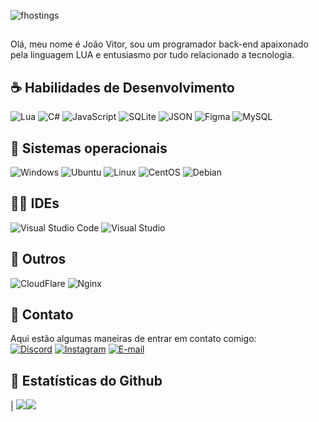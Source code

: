<p align="left"> <img src="https://komarev.com/ghpvc/?username=fhostings&label=Profile%20views&color=0e75b6&style=flat" alt="fhostings" /> </p>

<p align="left">
 
  
## <p align="left"> 
  Olá, meu nome é João Vitor, sou um programador back-end apaixonado pela linguagem LUA e entusiasmo por tudo relacionado a tecnologia.<br>
</p>

 ## ☕ Habilidades de Desenvolvimento
  ![Lua](https://img.shields.io/badge/Lua-00000F?style=for-the-badge&logo=lua&logoColor=2CA5E0)
  ![C#](https://img.shields.io/badge/C%23-00000F?style=for-the-badge&logo=c-sharp&logoColor=2CA5E0)
  ![JavaScript](https://img.shields.io/badge/JavaScript-00000F?style=for-the-badge&logo=javascript&logoColor=2CA5E0)
  ![SQLite](https://img.shields.io/badge/SQLite-00000F?style=for-the-badge&logo=sqlite&logoColor=2CA5E0) 
  ![JSON](https://img.shields.io/badge/json-00000F?style=for-the-badge&logo=json&logoColor=2CA5E0)
  ![Figma](https://img.shields.io/badge/Figma-00000F?style=for-the-badge&logo=figma&logoColor=2CA5E0)
  ![MySQL](https://img.shields.io/badge/MySQL-00000F?style=for-the-badge&logo=mysql&logoColor=2CA5E0)
  

  ## 💽 Sistemas operacionais
  ![Windows](https://img.shields.io/badge/Windows-000?style=for-the-badge&logo=windows&logoColor=2CA5E0)
  ![Ubuntu](https://img.shields.io/badge/Ubuntu-000?style=for-the-badge&logo=ubuntu&logoColor=2CA5E0)
  ![Linux](https://img.shields.io/badge/Linux-000?style=for-the-badge&logo=linux&logoColor=2CA5E0)
  ![CentOS](https://img.shields.io/badge/Cent%20OS-000?style=for-the-badge&logo=CentOS&logoColor=2CA5E0)
  ![Debian](https://img.shields.io/badge/Debian-000?style=for-the-badge&logo=Debian&logoColor=2CA5E0)

  ## ✍🏻️ IDEs
  ![Visual Studio Code](https://img.shields.io/badge/Visual_Studio_Code-000?style=for-the-badge&logo=visual%20studio%20code&logoColor=2CA5E0)
  ![Visual Studio](https://img.shields.io/badge/Visual_Studio-000?style=for-the-badge&logo=visual%20studio&logoColor=2CA5E0)

  ## 💾 Outros
  ![CloudFlare](https://img.shields.io/badge/Cloudflare-000?style=for-the-badge&logo=Cloudflare&logoColor=2CA5E0)
  ![Nginx](https://img.shields.io/badge/Nginx-000?style=for-the-badge&logo=nginx&logoColor=2CA5E0)
  
 ## 📶 Contato
  Aqui estão algumas maneiras de entrar em contato comigo: </br>
[![Discord](https://img.shields.io/badge/Discord-000?style=for-the-badge&logo=discord&logoColor=2CA5E0)](https://discord.com/channels/@zjoaoftw/)
[![Instagram](https://img.shields.io/badge/Instagram-000?style=for-the-badge&logo=instagram&logoColor=2CA5E0)](https://www.instagram.com/j.pessine/)
[![E-mail](https://img.shields.io/badge/-Email-000?style=for-the-badge&logo=microsoft-outlook&logoColor=2CA5E0)](mailto:joao@fantasyhosting.com.br)

 ## 🎯 Estatísticas do Github
  | ![](http://github-profile-summary-cards.vercel.app/api/cards/profile-details?username=fhostings&theme=github_dark)![](http://github-profile-summary-cards.vercel.app/api/cards/stats?username=fhostings&theme=github_dark) 
</p>  

